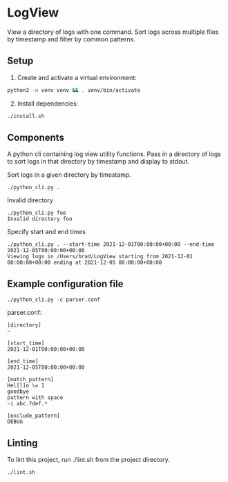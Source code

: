 # LogView

View a directory of logs with one command. Sort logs across multiple files by timestamp and filter by common patterns.

## Setup

1. Create and activate a virtual environment:

  ```bash
  python3 -m venv venv && . venv/bin/activate
  ```

2. Install dependencies:

  ```bash
  ./install.sh
  ```

## Components

A python cli containing log view utility functions. Pass in a directory of logs to sort logs in that directory by timestamp and display to stdout.


Sort logs in a given directory by timestamp.
```
./python_cli.py .
```

Invalid directory
```
./python_cli.py foo
Invalid directory foo
```

Specify start and end times
```
./python_cli.py . --start-time 2021-12-01T00:00:00+00:00 --end-time 2021-12-05T00:00:00+00:00
Viewing logs in /Users/brad/LogView starting from 2021-12-01 00:00:00+00:00 ending at 2021-12-05 00:00:00+00:00
```

## Example configuration file

```
./python_cli.py -c parser.conf
```

parser.conf:
```
[directory]
~

[start_time]
2021-12-01T00:00:00+00:00

[end_time]
2021-12-05T00:00:00+00:00

[match_pattern]
Hel[l]o \= 1
goodbye
pattern with space
-i abc.?def.*

[exclude_pattern]
DEBUG
```


## Linting

To lint this project, run ./lint.sh from the project directory.

```
./lint.sh
```
